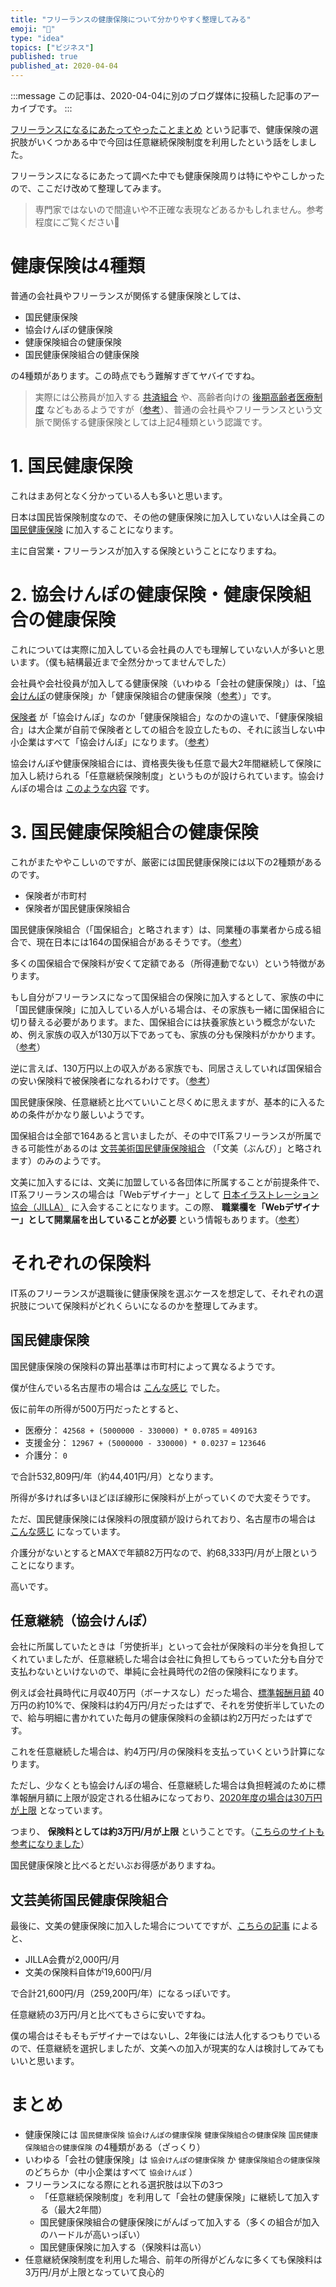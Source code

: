 ```yaml
---
title: "フリーランスの健康保険について分かりやすく整理してみる"
emoji: "📝"
type: "idea"
topics: ["ビジネス"]
published: true
published_at: 2020-04-04
---
```


:::message
この記事は、2020-04-04に別のブログ媒体に投稿した記事のアーカイブです。
:::

[フリーランスになるにあたってやったことまとめ](https://zenn.dev/ttskch/articles/f3464f62c165c6) という記事で、健康保険の選択肢がいくつかある中で今回は任意継続保険制度を利用したという話をしました。

フリーランスになるにあたって調べた中でも健康保険周りは特にややこしかったので、ここだけ改めて整理してみます。

> 専門家ではないので間違いや不正確な表現などあるかもしれません。参考程度にご覧ください🙏

# 健康保険は4種類

普通の会社員やフリーランスが関係する健康保険としては、

* 国民健康保険
* 協会けんぽの健康保険
* 健康保険組合の健康保険
* 国民健康保険組合の健康保険

の4種類があります。この時点でもう難解すぎてヤバイですね。

> 実際には公務員が加入する [共済組合](https://ja.wikipedia.org/wiki/%E5%85%B1%E6%B8%88%E7%B5%84%E5%90%88) や、高齢者向けの [後期高齢者医療制度](https://www.kenpo.gr.jp/scsk-kenpo/contents/01shikumi/kourei/kouki.html) などもあるようですが（[参考](https://seniorguide.jp/article/1001945.html)）、普通の会社員やフリーランスという文脈で関係する健康保険としては上記4種類という認識です。

# 1. 国民健康保険

これはまあ何となく分かっている人も多いと思います。

日本は国民皆保険制度なので、その他の健康保険に加入していない人は全員この [国民健康保険](https://www.kokuho.or.jp/summary/national_health_insurance.html) に加入することになります。

主に自営業・フリーランスが加入する保険ということになりますね。

# 2. 協会けんぽの健康保険・健康保険組合の健康保険

これについては実際に加入している会社員の人でも理解していない人が多いと思います。（僕も結構最近まで全然分かってませんでした）

会社員や会社役員が加入してる健康保険（いわゆる「会社の健康保険」）は、「[協会けんぽ](https://www.kyoukaikenpo.or.jp/)の健康保険」か「健康保険組合の健康保険（[参考](https://phio.panasonic.co.jp/hoken/shikumi/sikumi/index.htm)）」です。

[保険者](https://www.kyoukaikenpo.or.jp/g3/cat320/sb3160/sbb3161/1965-201/) が「協会けんぽ」なのか「健康保険組合」なのかの違いで、「健康保険組合」は大企業が自前で保険者としての組合を設立したもの、それに該当しない中小企業はすべて「協会けんぽ」になります。（[参考](https://seniorguide.jp/article/1001945.html)）

協会けんぽや健康保険組合には、資格喪失後も任意で最大2年間継続して保険に加入し続けられる「任意継続保険制度」というものが設けられています。協会けんぽの場合は [このような内容](https://www.kyoukaikenpo.or.jp/g3/cat315/sb3070/r147/) です。

# 3. 国民健康保険組合の健康保険

これがまたややこしいのですが、厳密には国民健康保険には以下の2種類があるのです。

* 保険者が市町村
* 保険者が国民健康保険組合

国民健康保険組合（「国保組合」と略されます）は、同業種の事業者から成る組合で、現在日本には164の国保組合があるそうです。（[参考](https://seniorguide.jp/article/1001574.html)）

多くの国保組合で保険料が安くて定額である（所得連動でない）という特徴があります。

もし自分がフリーランスになって国保組合の保険に加入するとして、家族の中に「国民健康保険」に加入している人がいる場合は、その家族も一緒に国保組合に切り替える必要があります。また、国保組合には扶養家族という概念がないため、例え家族の収入が130万以下であっても、家族の分も保険料がかかります。（[参考](https://www.hoken-clinic.com/teach_qa/health_insurance/26.html)）

逆に言えば、130万円以上の収入がある家族でも、同居さえしていれば国保組合の安い保険料で被保険者になれるわけです。（[参考](http://dokenpo.or.jp/union/kokuho.html)）

国民健康保険、任意継続と比べていいこと尽くめに思えますが、基本的に入るための条件がかなり厳しいようです。

国保組合は全部で164あると言いましたが、その中でIT系フリーランスが所属できる可能性があるのは [文芸美術国民健康保険組合](http://www.bunbi.com/) （「文美（ぶんび）」と略されます）のみのようです。

文美に加入するには、文美に加盟している各団体に所属することが前提条件で、IT系フリーランスの場合は「Webデザイナー」として [日本イラストレーション協会（JILLA）](https://jilla.or.jp/) に入会することになります。この際、 **職業欄を「Webデザイナー」として開業届を出していることが必要** という情報もあります。（[参考](https://kwacuc.fun/lifehack/work/info/bunbi/)）

# それぞれの保険料

IT系のフリーランスが退職後に健康保険を選ぶケースを想定して、それぞれの選択肢について保険料がどれくらいになるのかを整理してみます。

## 国民健康保険

国民健康保険の保険料の算出基準は市町村によって異なるようです。

僕が住んでいる名古屋市の場合は [こんな感じ](http://www.city.nagoya.jp/kenkofukushi/page/0000007703.html) でした。

仮に前年の所得が500万円だったとすると、

* 医療分： `42568 + (5000000 - 330000) * 0.0785` = `409163`
* 支援金分： `12967 + (5000000 - 330000) * 0.0237` = `123646`
* 介護分： `0`

で合計532,809円/年（約44,401円/月）となります。

所得が多ければ多いほどほぼ線形に保険料が上がっていくので大変そうです。

ただ、国民健康保険には保険料の限度額が設けられており、名古屋市の場合は [こんな感じ](http://www.city.nagoya.jp/kenkofukushi/page/0000117799.html) になっています。

介護分がないとするとMAXで年額82万円なので、約68,333円/月が上限ということになります。

高いです。

## 任意継続（協会けんぽ）

会社に所属していたときは「労使折半」といって会社が保険料の半分を負担してくれていましたが、任意継続した場合は会社に負担してもらっていた分も自分で支払わないといけないので、単純に会社員時代の2倍の保険料になります。

例えば会社員時代に月収40万円（ボーナスなし）だった場合、[標準報酬月額](https://www.kyoukaikenpo.or.jp/g3/cat320/sb3160/sbb3165/1962-231/) 40万円の約10%で、保険料は約4万円/月だったはずで、それを労使折半していたので、給与明細に書かれていた毎月の健康保険料の金額は約2万円だったはずです。

これを任意継続した場合は、約4万円/月の保険料を支払っていくという計算になります。

ただし、少なくとも協会けんぽの場合、任意継続した場合は負担軽減のために標準報酬月額に上限が設定される仕組みになっており、[2020年度の場合は30万円が上限](https://www.kyoukaikenpo.or.jp/g1/r1-12/11225_02/) となっています。

つまり、 **保険料としては約3万円/月が上限** ということです。（[こちらのサイトも参考になりました](https://seniorguide.jp/article/1108264.html)）

国民健康保険と比べるとだいぶお得感がありますね。

## 文芸美術国民健康保険組合

最後に、文美の健康保険に加入した場合についてですが、[こちらの記事](https://kwacuc.fun/lifehack/work/info/bunbi/) によると、

* JILLA会費が2,000円/月
* 文美の保険料自体が19,600円/月

で合計21,600円/月（259,200円/年）になるっぽいです。

任意継続の3万円/月と比べてもさらに安いですね。

僕の場合はそもそもデザイナーではないし、2年後には法人化するつもりでいるので、任意継続を選択しましたが、文美への加入が現実的な人は検討してみてもいいと思います。

# まとめ

* 健康保険には `国民健康保険` `協会けんぽの健康保険` `健康保険組合の健康保険` `国民健康保険組合の健康保険` の4種類がある（ざっくり）
* いわゆる「会社の健康保険」は `協会けんぽの健康保険` か `健康保険組合の健康保険` のどちらか（中小企業はすべて `協会けんぽ` ）
* フリーランスになる際にとれる選択肢は以下の3つ
    * 「任意継続保険制度」を利用して「会社の健康保険」に継続して加入する（最大2年間）
    * 国民健康保険組合の健康保険にがんばって加入する（多くの組合が加入のハードルが高いっぽい）
    * 国民健康保険に加入する（保険料は高い）
* 任意継続保険制度を利用した場合、前年の所得がどんなに多くても保険料は3万円/月が上限となっていて良心的
